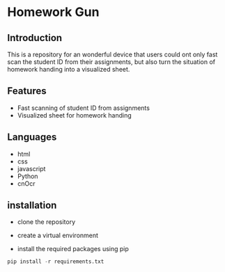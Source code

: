 # Homework Gun


## Introduction

This is a repository for an wonderful device that users could ont only fast scan the student ID from their assignments, but also turn the situation of homework handing into a visualized sheet.

## Features

- Fast scanning of student ID from assignments
- Visualized sheet for homework handing

## Languages

- html
- css
- javascript
- Python
- cnOcr


## installation

- clone the repository
- create a virtual environment

- install the required packages using pip
```python
pip install -r requirements.txt
```
